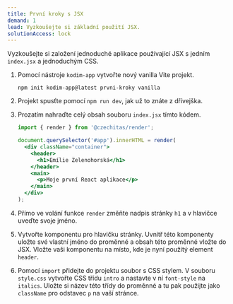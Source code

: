 ```yaml
---
title: První kroky s JSX
demand: 1
lead: Vyzkoušejte si základní použití JSX.
solutionAccess: lock
---
```


Vyzkoušejte si založení jednoduché aplikace používající JSX s jedním `index.jsx` a jednoduchým CSS.

1. Pomocí nástroje `kodim-app` vytvořte nový vanilla Vite projekt.
   ```shell
   npm init kodim-app@latest prvni-kroky vanilla
   ```
1. Projekt spusťte pomocí `npm run dev`, jak už to znáte z dřívejška.
1. Prozatím nahraďte celý obsah souboru `index.jsx` tímto kódem.
   ```jsx
   import { render } from '@czechitas/render';

   document.querySelector('#app').innerHTML = render(
     <div className="container">
       <header>
         <h1>Emílie Zelenohorská</h1>
       </header>
       <main>
         <p>Moje první React aplikace</p>
       </main>
     </div>
   );
   ```

1. Přímo ve volání funkce `render` změňte nadpis stránky `h1` a v hlavičce uveďte svoje jméno.
1. Vytvořte komponentu pro hlavičku stránky. Uvnitř této komponenty uložte své vlastní jméno do proměnné a obsah této proměnné vložte do JSX. Vložte vaši komponentu na místo, kde je nyní použitý element `header`.
1. Pomocí `import` přidejte do projektu soubor s CSS stylem. V souboru `style.css` vytvořte CSS třídu `intro` a nastavte v ní `font-style` na `italics`. Uložte si název této třídy do proměnné a tu pak použijte jako `className` pro odstavec `p` na vaší stránce.
